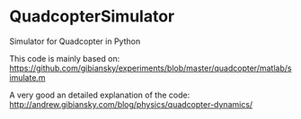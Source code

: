 # QuadcopterSimulator
Simulator for Quadcopter in Python

This code is mainly based on:
https://github.com/gibiansky/experiments/blob/master/quadcopter/matlab/simulate.m

A very good an detailed explanation of the code:
http://andrew.gibiansky.com/blog/physics/quadcopter-dynamics/
